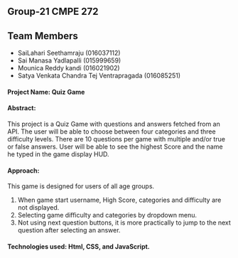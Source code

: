 ## Group-21 CMPE 272

## Team Members
- SaiLahari Seethamraju                   (016037112)
- Sai Manasa Yadlapalli                   (015999659)
- Mounica Reddy kandi                     (016021902)
- Satya Venkata Chandra Tej Ventrapragada (016085251)


#### Project Name: Quiz Game

#### Abstract:
This project is a Quiz Game with questions and answers fetched from an API. The user will be able to choose between four categories and three difficulty levels. There are 10 questions per game with multiple and/or true or false answers. User will be able to see the highest Score and the name he typed in the game display HUD.

#### Approach:
This game is designed for users of all age groups.

1. When game start username, High Score, categories and difficulty are not displayed. 
2. Selecting game difficulty and categories by dropdown menu.
3. Not using next question buttons, it is more practically to jump to the next question after selecting an answer.

#### Technologies used: Html, CSS, and JavaScript.

